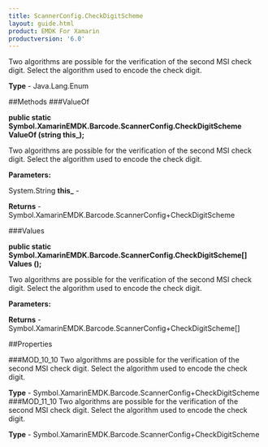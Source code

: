 ```yaml
---
title: ScannerConfig.CheckDigitScheme
layout: guide.html
product: EMDK For Xamarin 
productversion: '6.0' 
---
```

Two algorithms are possible for the verification of the second MSI check digit. Select the algorithm used to encode the check digit.

**Type** - Java.Lang.Enum

##Methods
###ValueOf

**public static Symbol.XamarinEMDK.Barcode.ScannerConfig.CheckDigitScheme ValueOf (string this_);**

Two algorithms are possible for the verification of the second MSI check digit. Select the algorithm used to encode the check digit.

**Parameters:**

System.String **this_**  - 
        

**Returns** - Symbol.XamarinEMDK.Barcode.ScannerConfig+CheckDigitScheme

###Values

**public static Symbol.XamarinEMDK.Barcode.ScannerConfig.CheckDigitScheme[] Values ();**

Two algorithms are possible for the verification of the second MSI check digit. Select the algorithm used to encode the check digit.

**Parameters:**

**Returns** - Symbol.XamarinEMDK.Barcode.ScannerConfig+CheckDigitScheme[]

##Properties

###MOD_10_10
Two algorithms are possible for the verification of the second MSI check digit. Select the algorithm used to encode the check digit.

**Type** - Symbol.XamarinEMDK.Barcode.ScannerConfig+CheckDigitScheme
###MOD_11_10
Two algorithms are possible for the verification of the second MSI check digit. Select the algorithm used to encode the check digit.

**Type** - Symbol.XamarinEMDK.Barcode.ScannerConfig+CheckDigitScheme
